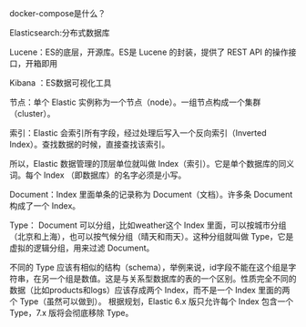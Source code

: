 
docker-compose是什么？

Elasticsearch:分布式数据库

Lucene：ES的底层，开源库。ES是 Lucene 的封装，提供了 REST API 的操作接口，开箱即用

Kibana ：ES数据可视化工具

节点：单个 Elastic 实例称为一个节点（node）。一组节点构成一个集群（cluster）。

索引：Elastic 会索引所有字段，经过处理后写入一个反向索引（Inverted Index）。查找数据的时候，直接查找该索引。

所以，Elastic 数据管理的顶层单位就叫做 Index（索引）。它是单个数据库的同义词。每个 Index （即数据库）的名字必须是小写。

Document：Index 里面单条的记录称为 Document（文档）。许多条 Document 构成了一个 Index。

Type：
Document 可以分组，比如weather这个 Index 里面，可以按城市分组（北京和上海），也可以按气候分组（晴天和雨天）。这种分组就叫做 Type，它是虚拟的逻辑分组，用来过滤 Document。

不同的 Type 应该有相似的结构（schema），举例来说，id字段不能在这个组是字符串，在另一个组是数值。这是与关系型数据库的表的一个区别。性质完全不同的数据（比如products和logs）应该存成两个 Index，而不是一个 Index 里面的两个 Type（虽然可以做到）。 
根据规划，Elastic 6.x 版只允许每个 Index 包含一个 Type，7.x 版将会彻底移除 Type。
